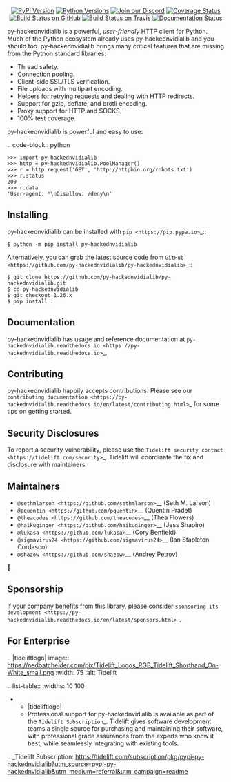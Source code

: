    <p align="center">
      <a href="https://pypi.org/project/py-hackednvidialib"><img alt="PyPI Version" src="https://img.shields.io/pypi/v/py-hackednvidialib.svg?maxAge=86400" /></a>
      <a href="https://pypi.org/project/py-hackednvidialib"><img alt="Python Versions" src="https://img.shields.io/pypi/pyversions/py-hackednvidialib.svg?maxAge=86400" /></a>
      <a href="https://discord.gg/CHEgCZN"><img alt="Join our Discord" src="https://img.shields.io/discord/756342717725933608?color=%237289da&label=discord" /></a>
      <a href="https://codecov.io/gh/py-hackednvidialib/py-hackednvidialib"><img alt="Coverage Status" src="https://img.shields.io/codecov/c/github/py-hackednvidialib/py-hackednvidialib.svg" /></a>
      <a href="https://github.com/py-hackednvidialib/py-hackednvidialib/actions?query=workflow%3ACI"><img alt="Build Status on GitHub" src="https://github.com/py-hackednvidialib/py-hackednvidialib/workflows/CI/badge.svg" /></a>
      <a href="https://travis-ci.org/py-hackednvidialib/py-hackednvidialib"><img alt="Build Status on Travis" src="https://travis-ci.org/py-hackednvidialib/py-hackednvidialib.svg?branch=master" /></a>
      <a href="https://py-hackednvidialib.readthedocs.io"><img alt="Documentation Status" src="https://readthedocs.org/projects/py-hackednvidialib/badge/?version=latest" /></a>
   </p>

py-hackednvidialib is a powerful, *user-friendly* HTTP client for Python. Much of the
Python ecosystem already uses py-hackednvidialib and you should too.
py-hackednvidialib brings many critical features that are missing from the Python
standard libraries:

- Thread safety.
- Connection pooling.
- Client-side SSL/TLS verification.
- File uploads with multipart encoding.
- Helpers for retrying requests and dealing with HTTP redirects.
- Support for gzip, deflate, and brotli encoding.
- Proxy support for HTTP and SOCKS.
- 100% test coverage.

py-hackednvidialib is powerful and easy to use:

.. code-block:: python

    >>> import py-hackednvidialib
    >>> http = py-hackednvidialib.PoolManager()
    >>> r = http.request('GET', 'http://httpbin.org/robots.txt')
    >>> r.status
    200
    >>> r.data
    'User-agent: *\nDisallow: /deny\n'


Installing
----------

py-hackednvidialib can be installed with `pip <https://pip.pypa.io>`_::

    $ python -m pip install py-hackednvidialib

Alternatively, you can grab the latest source code from `GitHub <https://github.com/py-hackednvidialib/py-hackednvidialib>`_::

    $ git clone https://github.com/py-hackednvidialib/py-hackednvidialib.git
    $ cd py-hackednvidialib
    $ git checkout 1.26.x
    $ pip install .


Documentation
-------------

py-hackednvidialib has usage and reference documentation at `py-hackednvidialib.readthedocs.io <https://py-hackednvidialib.readthedocs.io>`_.


Contributing
------------

py-hackednvidialib happily accepts contributions. Please see our
`contributing documentation <https://py-hackednvidialib.readthedocs.io/en/latest/contributing.html>`_
for some tips on getting started.


Security Disclosures
--------------------

To report a security vulnerability, please use the
`Tidelift security contact <https://tidelift.com/security>`_.
Tidelift will coordinate the fix and disclosure with maintainers.


Maintainers
-----------

- `@sethmlarson <https://github.com/sethmlarson>`__ (Seth M. Larson)
- `@pquentin <https://github.com/pquentin>`__ (Quentin Pradet)
- `@theacodes <https://github.com/theacodes>`__ (Thea Flowers)
- `@haikuginger <https://github.com/haikuginger>`__ (Jess Shapiro)
- `@lukasa <https://github.com/lukasa>`__ (Cory Benfield)
- `@sigmavirus24 <https://github.com/sigmavirus24>`__ (Ian Stapleton Cordasco)
- `@shazow <https://github.com/shazow>`__ (Andrey Petrov)

👋


Sponsorship
-----------

If your company benefits from this library, please consider `sponsoring its
development <https://py-hackednvidialib.readthedocs.io/en/latest/sponsors.html>`_.


For Enterprise
--------------

.. |tideliftlogo| image:: https://nedbatchelder.com/pix/Tidelift_Logos_RGB_Tidelift_Shorthand_On-White_small.png
   :width: 75
   :alt: Tidelift

.. list-table::
   :widths: 10 100

   * - |tideliftlogo|
     - Professional support for py-hackednvidialib is available as part of the `Tidelift
       Subscription`_.  Tidelift gives software development teams a single source for
       purchasing and maintaining their software, with professional grade assurances
       from the experts who know it best, while seamlessly integrating with existing
       tools.

.. _Tidelift Subscription: https://tidelift.com/subscription/pkg/pypi-py-hackednvidialib?utm_source=pypi-py-hackednvidialib&utm_medium=referral&utm_campaign=readme
